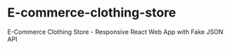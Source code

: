# E-commerce-clothing-store
 E-Commerce Clothing Store - Responsive React Web App with Fake JSON API
